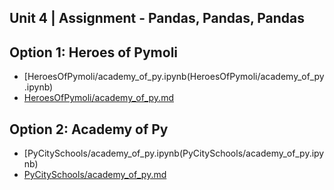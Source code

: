 ## Unit 4 | Assignment - Pandas, Pandas, Pandas

## Option 1: Heroes of Pymoli

* [HeroesOfPymoli/academy_of_py.ipynb(HeroesOfPymoli/academy_of_py.ipynb)
* [HeroesOfPymoli/academy_of_py.md](HeroesOfPymoli/heroes_of_pymoli.md.md)

## Option 2: Academy of Py

* [PyCitySchools/academy_of_py.ipynb(PyCitySchools/academy_of_py.ipynb)
* [PyCitySchools/academy_of_py.md](PyCitySchools/academy_of_py.md)